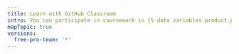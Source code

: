 ```yaml
---
title: Learn with GitHub Classroom
intro: You can participate in coursework in {% data variables.product.prodname_classroom %} and see results from your teacher.
mapTopic: true
versions:
  free-pro-team: '*'
---
```


